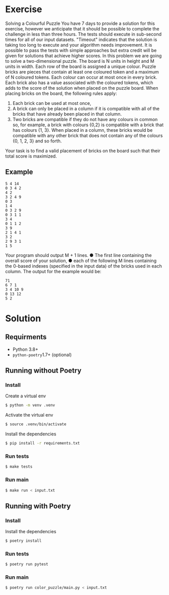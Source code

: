 # Exercise

Solving a Colourful Puzzle
You have 7 days to provide a solution for this exercise, however we anticipate that it should be
possible to complete the challenge in less than three hours. The tests should execute in
sub-second times for all of our input datasets. "Timeout" indicates that the solution is taking too long
to execute and your algorithm needs improvement. It is possible to pass the tests with simple
approaches but extra credit will be given for solutions that achieve higher scores.
In this problem we are going to solve a two-dimensional puzzle.
The board is N units in height and M units in width. Each row of the board is assigned a unique
colour. Puzzle bricks are pieces that contain at least one coloured token and a maximum of N
coloured tokens. Each colour can occur at most once in every brick. Each brick also has a value
associated with the coloured tokens, which adds to the score of the solution when placed on the
puzzle board.
When placing bricks on the board, the following rules apply:

1. Each brick can be used at most once,
2. A brick can only be placed in a column if it is compatible with all of the bricks that have
already been placed in that column.
3. Two bricks are compatible if they do not have any colours in common so, for example, a
brick with colours {0,2} is compatible with a brick that has colours {1, 3}. When placed in a
column, these bricks would be compatible with any other brick that does not contain any of
the colours {0, 1, 2, 3} and so forth.

Your task is to find a valid placement of bricks on the board such that their total score is
maximized.

## Example

```
5 4 14
0 3 4 2
4 2
3 2 4 9
0 3
1 4
0 3 2 9
0 3 1 1
3 4
0 1 1 2
3 9
2 1 4 1
3 2
2 9 3 1
1 5
```

Your program should output M + 1 lines.
● The first line containing the overall score of your solution,
● each of the following M lines containing the 0-based indexes (specified in the input data) of
the bricks used in each column.
The output for the example would be:

```
71
6 7 1
3 4 10 9
0 13 12
5 2
```

# Solution

## Requirments

- Python 3.8+
- `python-poetry`1.7+ (optional)

## Running without Poetry

### Install

Create a virtual env
```bash
$ python -m venv .venv
```

Activate the virtual env
```bash
$ source .venv/bin/activate
```

Install the dependencies
```bash
$ pip install -r requirements.txt
```

### Run tests

```bash
$ make tests
```

### Run main

```bash
$ make run < input.txt
```

## Running with Poetry

### Install

Install the dependencies
```bash
$ poetry install
```

### Run tests

```bash
$ poetry run pytest
```

### Run main

```bash
$ poetry run color_puzzle/main.py < input.txt
```
